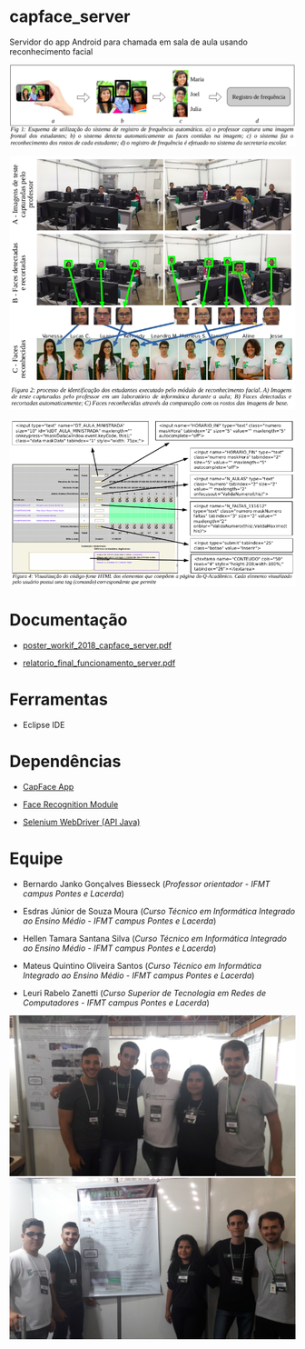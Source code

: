 # capface_server
Servidor do app Android para chamada em sala de aula usando reconhecimento facial

![capface_esquema_geral.png](https://github.com/biesseck/capface_server/blob/main/doc/capface_esquema_geral.png?raw=true)

![processo_geral_reconhecimento.png](https://github.com/biesseck/capface_server/blob/main/doc/processo_geral_reconhecimento.png?raw=true)

![lancamento_frequencia_q-academico.png](https://github.com/biesseck/capface_server/blob/main/doc/lancamento_frequencia_q-academico.png?raw=true)


# Documentação
* [poster_workif_2018_capface_server.pdf](https://github.com/biesseck/capface_android_app/blob/main/doc/poster_workif_2018_capface_server.pdf)

* [relatorio_final_funcionamento_server.pdf](https://github.com/biesseck/capface_android_app/blob/main/doc/relatorio_final_funcionamento_server.pdf)


# Ferramentas
* Eclipse IDE

# Dependências
* [CapFace App](https://github.com/biesseck/capface_android_app)

* [Face Recognition Module](https://github.com/biesseck/capface_face_recognition_module)

* [Selenium WebDriver (API Java)](https://www.selenium.dev/downloads/)

# Equipe
* Bernardo Janko Gonçalves Biesseck (_Professor orientador - IFMT campus Pontes e Lacerda_)

* Esdras Júnior de Souza Moura (_Curso Técnico em Informática Integrado ao Ensino Médio - IFMT campus Pontes e Lacerda_)

* Hellen Tamara Santana Silva (_Curso Técnico em Informática Integrado ao Ensino Médio - IFMT campus Pontes e Lacerda_)

* Mateus Quintino Oliveira Santos (_Curso Técnico em Informática Integrado ao Ensino Médio - IFMT campus Pontes e Lacerda_)

* Leuri Rabelo Zanetti (_Curso Superior de Tecnologia em Redes de Computadores - IFMT campus Pontes e Lacerda_)

![team_image1](https://github.com/biesseck/capface_server/blob/main/doc/equipe1.jpg?raw=true)
![team_image2](https://github.com/biesseck/capface_server/blob/main/doc/equipe2.jpg?raw=true)
